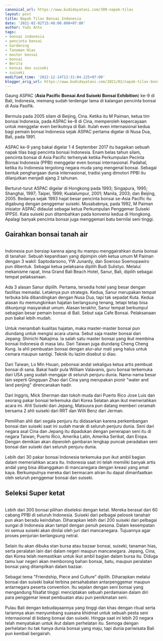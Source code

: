 ```yaml
---
canonical_url: https://www.budidayatani.com/309-napak-tilas
layout: post
title: Napak Tilas Bonsai Indonesia
date: '2021-02-02T15:48:00.000+07:00'
author: Yudi Anto
tags:
- bonsai indonesia
- pencinta bonsai
- Gardening
- Tanaman Hias
- master bonsai
- bonsai
- Berita
- bonsai dan suiseki
- suiseki
modified_time: '2022-12-14T12:31:04.225+07:00'
blogger_orig_url: https://www.budidayatani.com/2021/02/napak-tilas-bonsai-indonesia.html
---
```


Gaung ASPAC (<strong>Asia Pacific Bonsai And Suiseki Bonsai Exhibition</strong>) ke-9 di Bali, Indonesia, memang sudah terdengar lama di kalangan pencinta bonsai di Asia Pasifik.<br/><br/>Bermula pada 2005 silam di Beijing, Cina. Ketika itu M Paiman, ketua tim bonsai Indonesia, pada ASPAC ke-8 di Cina, memperoleh kepercayaan untuk menggelar even berikutnya di Bali. Itulah even internasional kedua bagi pemain bonsai Indonesia sejak ASPAC pertama digelar di Nusa Dua, Bali, pada 1991.<br/><br/>ASPAC ke-9 yang bakal digelar 1 4 September 2017 itu bagaikan sebuah napak tilas bagi pencinta bonsai Indonesia. Enam belas tahun silam, pencinta bonsai di Asia Pacific terhenyak ketika Perkumpulan Pecinta Bonsai Indonesia (PPBI) menggelar even bonsai internasional. Padahal, ketika itu Indonesia tergolong negara muda yang mengenal bonsai. Sebagai bentuk penghargaan dunia internasional, tradisi yang dimotori PPBI itu dilanjutkan menjadi ajang 2 tahunan.<br/><br/>Berturut-turut ASPAC digelar di Hongkong pada 1993; Singapura, 1995; Shanghai, 1997; Taipei, 1999; Kualalumpur, 2001; Manila, 2003; dan Beijing, 2005. Bedanya sejak 1993 hajat besar pencinta bonsai se-Asia Pacific itu digabung dengan penggemar suiseki. Musababnya, pada 1992, M Paiman inisiator ASPAC didaulat sebagai ketua Perkumpulan Penggemar Suiseki (PPSI). Kata suiseki pun ditambahkan pada konvensi kedua di Hongkong. Apalagi banyak pencinta bonsai juga menggemari batu bernilai seni tinggi.<br/><h2 id="Gairahkan">Gairahkan bonsai tanah air</h2><br/>Indonesia pun bersiap karena ajang itu mampu menggairahkan dunia bonsai di tanahair. Sebuah kepanitiaan yang dipimpin oleh ketua umum M Paiman dengan 3 wakil: Saptodarsono, YW Junardy, dan Soeroso Soemopawiro pun dibentuk. Sebagai ketua pelaksana dipilih Budi Sulistyo. Melalui mekanisme rapat, Inna Grand Bali Beach Hotel, Sanur, Bali, dipilih sebagai tempat pelaksanaan.<br/><br/>Ada 3 alasan Sanur dipilih. Pertama, tersedia hotel yang besar dengan fasilitas memadai. Letaknya pun strategis. Kedua, Sanur merupakan tempat terbuka bila dibandingkan dengan Nusa Dua, tapi tak sepadat Kuta. Kedua alasan itu memungkinkan hajatan berlangsung tenang, tetapi tetap bisa dikunjungi masyarakat umum. Alasan terakhir, Sanur tempat berkumpul sebagian besar pemain bonsai di Bali. Sebut saja Cafe Bonsai. Pelaksanaan pun bakal lebih mudah.<br/><br/>Untuk menambah kualitas hajatan, maka master-master bonsai pun diundang untuk mengisi acara utama. Sebut saja master bonsai dari Jepang: Shinichi Nakajima. Ia salah satu master bonsai yang ikut membina bonsai Indonesia di masa lalu. Dari Taiwan juga diundang Cheng Cheng Kung. Ia ahli pembuatan bonsai dengan alur-alur mati yang halus untuk cemara maupun santigi. Teknik itu lazim disebut si diao.<br/><br/>Dari Taiwan, Lo Min Hsuan, pebonsai andal sekaligus ketua artis pembuat bonsai di sana. Bakal hadir pula William Valavanis, guru bonsai terkemuka dari USA yang sudah mengajar di seluruh penjuru dunia. Nama-nama besar lain seperti Qingquan Zhao dari Cina yang merupakan pionir "water and land penjing" direncanakan hadir.<br/><br/>Dari Inggris, Mick Sherman dan tokoh muda dari Puerto Rico Jose Luis dan seorang pakar bonsai terkemuka dari Korea Selatan akan ikut memeriahkan acara ini. Ahli Suiseki dari Jepang, Matsuura pun datang memberi ceramah bersama 2 ahli suiseki dari RRT dan Willi Benz dari Jerman.<br/><br/>Pemilihan ahli dari segala penjuru itu didasarkan karena perkembangan bonsai dan suiseki saat ini sudah marak di seluruh penjuru dunia. Seni dari negara asal Cina dan Jepang itu dipadukan dengan penerapan seni itu di negara Taiwan, Puerto Rico, Amerika Latin, Amerika Serikat, dan Eropa. Dengan demikian akan diperoleh gambaran lengkap puncak peradaban seni bonsai dan suiseki dari seluruh penjuru dunia.<br/><br/>Lebih dari 30 pakar bonsai Indonesia terkemuka pun ikut ambil bagian dalam memeriahkan acara itu. Indonesia saat ini telah memiliki banyak artis andal yang bisa dibanggakan di mancanegara dengan kreasi yang amat kaya. Berkumpulnya mereka dari bermacam aliran itu dapat dimanfaatkan oleh seluruh penggemar bonsai dan suiseki.<br/><h2 id="ketat">Seleksi Super ketat</h2><br/>Lebih dari 300 bonsai pilihan diseleksi dengan ketat. Mereka berasal dari 60 cabang PPBI di seluruh Indonesia. Suiseki dari pelbagai pelosok tanahair pun akan beradu keindahan. Diharapkan lebih dari 200 suiseki dari pelbagai sungai di Indonesia akan tampil dengan penuh pesona. Dalam kesempatan ini semua suiseki akan dinilai oleh juri dari mancanegara. Tujuannya agar proses penjurian berlangsung netral.<br/><br/>Selain itu akan dibuka stan bursa atau bazaar bonsai, suiseki, tanaman hias, serta peralatan lain dari dalam negeri maupun mancanegara. Jepang, Cina, dan Korea telah memastikan untuk ikut ambil bagian dalam bursa itu. Diduga tamu luar negeri akan memborong bahan bonsai, batu, maupun peralatan bonsai yang ditampilkan dalam bazaar.<br/><br/>Sebagai tema "Friendship, Piece and Culture" dipilih. Diharapkan melalui bonsai dan suiseki bakal terbina persahabatan antarpenggemar maupun antarnegara peserta convention. Itu sejalan dengan seni bonsai yang mengandung filsafat tinggi: menciptakan sebuah perdamaian dalam diri para penggemar lewat pembuatan atau pun penikmatan seni.<br/><br/>Pulau Bali dengan kebudayaannya yang tinggi dan khas dengan ritual serta tariannya akan menyumbang suasana khidmat untuk sebuah pesta seni internasional di bidang bonsai dan suiseki. Hingga saat ini lebih 20 negara telah menyatakan untuk ikut dalam perhelatan itu. Semoga dengan perhelatan itu tak hanya dunia bonsai yang maju, tapi dunia pariwisata Bali pun kembali bergairah.
